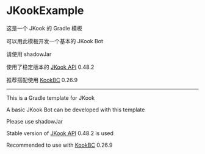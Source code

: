 # JKookExample
这是一个 JKook 的 Gradle 模板

可以用此模板开发一个基本的 JKook Bot

请使用 shadowJar

使用了稳定版本的 [JKook API](https://github.com/SNWCreations/JKook) 0.48.2

推荐搭配使用 [KookBC](https://github.com/SNWCreations/KookBC) 0.26.9

---

This is a Gradle template for JKook

A basic JKook Bot can be developed with this template

Please use shadowJar

Stable version of [JKook API](https://github.com/SNWCreations/JKook) 0.48.2 is used

Recommended to use with [KookBC](https://github.com/SNWCreations/KookBC) 0.26.9
